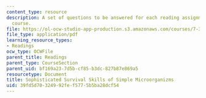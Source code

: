 ```yaml
---
content_type: resource
description: A set of questions to be answered for each reading assignment of the
  course.
file: https://ol-ocw-studio-app-production.s3.amazonaws.com/courses/7-343-sophisticated-survival-skills-of-simple-microorganisms-spring-2008/39fd5d70324992fef5775b5ba28dcf54_7_343_lecqs.pdf
file_type: application/pdf
learning_resource_types:
- Readings
ocw_type: OCWFile
parent_title: Readings
parent_type: CourseSection
parent_uid: bf169a23-7d5b-cf85-b3dc-827b87e869a5
resourcetype: Document
title: Sophisticated Survival Skills of Simple Microorganizms
uid: 39fd5d70-3249-92fe-f577-5b5ba28dcf54
---
```

